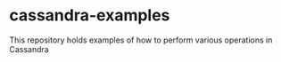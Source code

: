 # cassandra-examples
This repository holds examples of how to perform various operations in Cassandra
